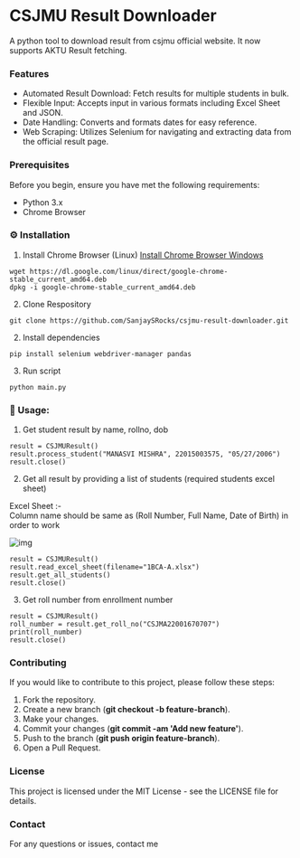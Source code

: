 # CSJMU Result Downloader
A python tool to download result from csjmu official website. It now supports AKTU Result fetching.

### Features
* Automated Result Download: Fetch results for multiple students in bulk.
* Flexible Input: Accepts input in various formats including Excel Sheet and JSON.
* Date Handling: Converts and formats dates for easy reference.
* Web Scraping: Utilizes Selenium for navigating and extracting data from the official result page.

### Prerequisites
Before you begin, ensure you have met the following requirements:

* Python 3.x
* Chrome Browser


### ⚙ Installation

1. Install Chrome Browser (Linux)
   [Install Chrome Browser Windows](https://www.google.com/intl/en/chrome/?standalone=1)
```
wget https://dl.google.com/linux/direct/google-chrome-stable_current_amd64.deb
dpkg -i google-chrome-stable_current_amd64.deb
```

2. Clone Respository
```
git clone https://github.com/SanjaySRocks/csjmu-result-downloader.git
```

2. Install dependencies
```
pip install selenium webdriver-manager pandas
```

3. Run script
```
python main.py
```

### 🤖 Usage:

1. Get student result by name, rollno, dob

```
result = CSJMUResult()
result.process_student("MANASVI MISHRA", 22015003575, "05/27/2006")
result.close()
```

2. Get all result by providing a list of students (required students excel sheet)

Excel Sheet :- <br>
Column name should be same as (Roll Number, Full Name, Date of Birth) in order to work

![img](https://i.imgur.com/EAOitxX.png)

```
result = CSJMUResult()
result.read_excel_sheet(filename="1BCA-A.xlsx")
result.get_all_students()
result.close()
```

3. Get roll number from enrollment number

```
result = CSJMUResult()
roll_number = result.get_roll_no("CSJMA22001670707")
print(roll_number)
result.close()
```


### Contributing
If you would like to contribute to this project, please follow these steps:

1. Fork the repository.
2. Create a new branch (**git checkout -b feature-branch**).
3. Make your changes.
4. Commit your changes (**git commit -am 'Add new feature'**).
5. Push to the branch (**git push origin feature-branch**).
6. Open a Pull Request.

### License
This project is licensed under the MIT License - see the LICENSE file for details.

### Contact
For any questions or issues, contact me

